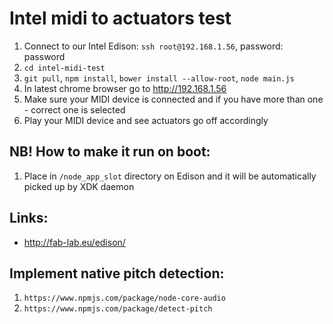 # Intel midi to actuators test

1. Connect to our Intel Edison: `ssh root@192.168.1.56`, password: password
2. `cd intel-midi-test`
3. `git pull`, `npm install`, `bower install --allow-root`, `node main.js`
4. In latest chrome browser go to http://192.168.1.56
5. Make sure your MIDI device is connected and if you have more than one - correct one is selected
6. Play your MIDI device and see actuators go off accordingly

## NB! How to make it run on boot:

1. Place in `/node_app_slot` directory on Edison and it will be automatically picked up by XDK daemon

## Links:
* http://fab-lab.eu/edison/

## Implement native pitch detection:

1. `https://www.npmjs.com/package/node-core-audio`
2. `https://www.npmjs.com/package/detect-pitch`
